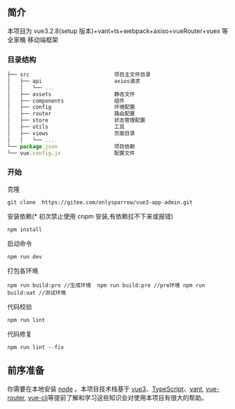 ## 简介

本项目为 vue3.2.8(setup 版本)+vant+ts+webpack+axiso+vueRouter+vuex 等全家桶 移动端框架

### 目录结构

```javascript
├── src                           项目主文件目录
│   ├── api                       axios请求
│   │   └── ...
│   ├── assets                    静态文件
│   ├── components                组件
│   ├── config                    环境配置
│   ├── router                    路由配置
│   ├── store                     状态管理配置
│   ├── utils                     工具
│   ├── views                     页面目录
│   │   └── ...
└── package.json                  项目依赖
└── vue.config.js                 配置文件
```

### 开始

克隆

```
git clone  https://gitee.com/onlysparrow/vue3-app-admin.git
```

安装依赖(\* 初次禁止使用 cnpm 安装,有依赖拉不下来或报错)

```
npm install
```

启动命令

```
npm run dev
```

打包各环境

```
npm run build:pro //生成环境  npm run build:pre //pre环境 npm run build:uat //测试环境
```

代码校验

```
npm run lint
```

代码修复

```
npm run lint --fix
```

## 前序准备

你需要在本地安装 [node](http://nodejs.org/) 。本项目技术栈基于 [vue3](https://v3.cn.vuejs.org)、[TypeScript](https://www.tslang.cn/docs/handbook/basic-types.html)、[vant](https://vant-contrib.gitee.io/vant/v3/#/zh-CN/home), [vue-router](https://router.vuejs.org/zh-cn/), [vue-cli](https://github.com/vuejs/vue-cli)等提前了解和学习这些知识会对使用本项目有很大的帮助。

```

```
